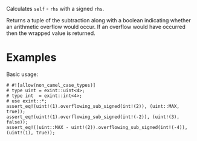 Calculates `self` - `rhs` with a signed `rhs`.

Returns a tuple of the subtraction along with a boolean indicating whether an
arithmetic overflow would occur. If an overflow would have occurred then the
wrapped value is returned.

# Examples

Basic usage:

```
# #![allow(non_camel_case_types)]
# type uint = exint::uint<4>;
# type int  = exint::int<4>;
# use exint::*;
assert_eq!(uint!(1).overflowing_sub_signed(int!(2)), (uint::MAX, true));
assert_eq!(uint!(1).overflowing_sub_signed(int!(-2)), (uint!(3), false));
assert_eq!((uint::MAX - uint!(2)).overflowing_sub_signed(int!(-4)), (uint!(1), true));
```
